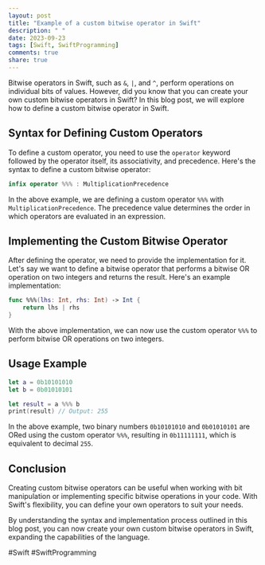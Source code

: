 ```yaml
---
layout: post
title: "Example of a custom bitwise operator in Swift"
description: " "
date: 2023-09-23
tags: [Swift, SwiftProgramming]
comments: true
share: true
---
```


Bitwise operators in Swift, such as `&`, `|`, and `^`, perform operations on individual bits of values. However, did you know that you can create your own custom bitwise operators in Swift? In this blog post, we will explore how to define a custom bitwise operator in Swift.

## Syntax for Defining Custom Operators

To define a custom operator, you need to use the `operator` keyword followed by the operator itself, its associativity, and precedence. Here's the syntax to define a custom bitwise operator:

```swift
infix operator %%% : MultiplicationPrecedence
```

In the above example, we are defining a custom operator `%%%` with `MultiplicationPrecedence`. The precedence value determines the order in which operators are evaluated in an expression.

## Implementing the Custom Bitwise Operator

After defining the operator, we need to provide the implementation for it. Let's say we want to define a bitwise operator that performs a bitwise OR operation on two integers and returns the result. Here's an example implementation:

```swift
func %%%(lhs: Int, rhs: Int) -> Int {
    return lhs | rhs
}
```
With the above implementation, we can now use the custom operator `%%%` to perform bitwise OR operations on two integers.

## Usage Example

```swift
let a = 0b10101010
let b = 0b01010101

let result = a %%% b
print(result) // Output: 255
```

In the above example, two binary numbers `0b10101010` and `0b01010101` are ORed using the custom operator `%%%`, resulting in `0b11111111`, which is equivalent to decimal `255`.

## Conclusion

Creating custom bitwise operators can be useful when working with bit manipulation or implementing specific bitwise operations in your code. With Swift's flexibility, you can define your own operators to suit your needs.

By understanding the syntax and implementation process outlined in this blog post, you can now create your own custom bitwise operators in Swift, expanding the capabilities of the language.

#Swift #SwiftProgramming